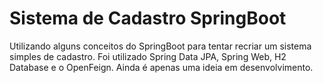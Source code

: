 # Sistema de Cadastro SpringBoot

Utilizando alguns conceitos do SpringBoot para tentar recriar um sistema simples de cadastro. Foi utilizado Spring Data JPA, Spring Web, H2 Database e o OpenFeign. Ainda é apenas uma ideia em desenvolvimento.



